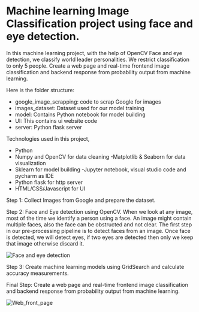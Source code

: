 # Machine learning Image Classification project using face and eye detection.
In this machine learning project, with the help of OpenCV Face and eye detection, we classify world leader personalities. We restrict classification to only 5 people. Create a web page and real-time  frontend image classification and backend response from probability output from machine learning.

Here is the folder structure:
- google_image_scrapping: code to scrap Google for images
- images_dataset: Dataset used for our model training
- model: Contains Python notebook for model building
- UI: This contains ui website code
- server: Python flask server

Technologies used in this project,
- Python
- Numpy and OpenCV for data cleaning
-Matplotlib & Seaborn for data visualization
- Sklearn for model building
-Jupyter notebook, visual studio code and pycharm as IDE
- Python flask for http server
- HTML/CSS/Javascript for UI

Step 1: Collect Images from Google and prepare the dataset.

Step 2: Face and Eye detection using OpenCV. When we look at any image, most of the time we identify a person using a face. An image might contain multiple faces, also the face can be obstructed and not clear. The first step in our pre-processing pipeline is to detect faces from an image. Once face is detected, we will detect eyes, if two eyes are detected then only we keep that image otherwise discard it.

![Face and eye detection](https://github.com/abulzunayed/Machine_learning_Projects/assets/122612945/963054e9-9a88-48d6-8d50-c26275967c21)

Step 3: Create machine learning models using GridSearch and calculate accuracy measurements.

Final Step: Create a web page and real-time  frontend image classification and backend response from probability output from machine learning.

![Web_front_page](https://github.com/abulzunayed/Machine_learning_Projects/assets/122612945/dde676d7-75b7-4cca-92f1-47c8fae4f63f)


